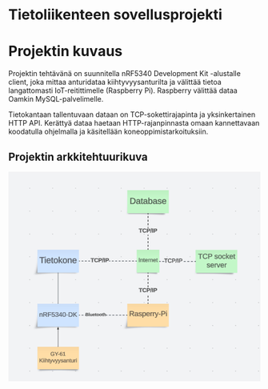 # Tietoliikenteen sovellusprojekti

# Projektin kuvaus

Projektin tehtävänä on suunnitella nRF5340 Development Kit -alustalle client, joka mittaa anturidataa kiihtyvyysanturilta ja välittää tietoa langattomasti IoT-reitittimelle (Raspberry Pi). Raspberry välittää dataa Oamkin MySQL-palvelimelle.

Tietokantaan tallentuvaan dataan on TCP-sokettirajapinta ja yksinkertainen HTTP API. Kerättyä dataa haetaan HTTP-rajanpinnasta omaan kannettavaan koodatulla ohjelmalla ja käsitellään koneoppimistarkoituksiin.

## Projektin arkkitehtuurikuva
<img src="arkkitehtuurikuva.png">

